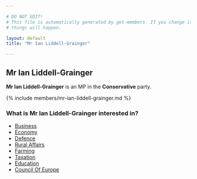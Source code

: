 ```yaml
---

# DO NOT EDIT!
# This file is automatically generated by get-members. If you change it, bad
# things will happen.

layout: default
title: "Mr Ian Liddell-Grainger"

---
```


## Mr Ian Liddell-Grainger

**Mr Ian Liddell-Grainger** is an MP in the **Conservative** party.

{% include members/mr-ian-liddell-grainger.md %}

### What is Mr Ian Liddell-Grainger interested in?


* [Business](/interests/business.html)
* [Economy](/interests/economy.html)
* [Defence](/interests/defence.html)
* [Rural Affairs](/interests/rural-affairs.html)
* [Farming](/interests/farming.html)
* [Taxation](/interests/taxation.html)
* [Education](/interests/education.html)
* [Council Of Europe](/interests/council-of-europe.html)
